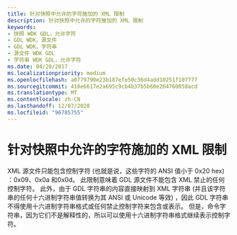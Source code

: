 ```yaml
---
title: 针对快照中允许的字符施加的 XML 限制
description: 针对快照中允许的字符施加的 XML 限制
keywords:
- 快照 WDK GDL，允许字符
- GDL WDK，源文件
- GDL WDK，字符串
- 源文件 WDK GDL
- 字符串 WDK GDL，允许字符
ms.date: 04/20/2017
ms.localizationpriority: medium
ms.openlocfilehash: a0779790e23b187efe50c36d4add10251f107777
ms.sourcegitcommit: 418e6617e2a695c9cb4b37b5b60e264760858acd
ms.translationtype: MT
ms.contentlocale: zh-CN
ms.lasthandoff: 12/07/2020
ms.locfileid: "96785755"
---
```

# <a name="xml-restrictions-on-allowed-characters-in-snapshots"></a>针对快照中允许的字符施加的 XML 限制


XML 源文件只能包含控制字符 (也就是说，这些字符的 ANSI 值小于 0x20 hex) ：0x09、0x0a 和0x0d。 此限制意味着 GDL 源文件不能包含 XML 禁止的任何控制字符。 此外，由于 GDL 字符串的内容直接映射到 XML 字符串 (并且该字符串的任何十六进制字符串值转换为其 ANSI 或 Unicode 等效) ，因此 GDL 字符串不得使用十六进制字符串格式或任何禁止控制字符来包含或表示。 但是，命令字符串，因为它们不是解释性的，所以可以使用十六进制字符串格式继续表示控制字符。

 

 




